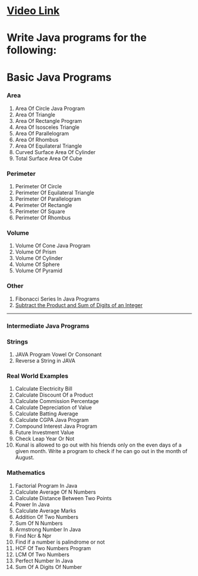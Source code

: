 # [Video Link](https://youtu.be/ldYLYRNaucM)
# Write Java programs for the following: 

# Basic Java Programs
### Area 
  1. Area Of Circle Java Program
  2. Area Of Triangle
  3. Area Of Rectangle Program 
  4. Area Of Isosceles Triangle 
  5. Area Of Parallelogram
  6. Area Of Rhombus
  7. Area Of Equilateral Triangle
  8. Curved Surface Area Of Cylinder
  9. Total Surface Area Of Cube

### Perimeter
  1. Perimeter Of Circle
  2. Perimeter Of Equilateral Triangle
  3. Perimeter Of Parallelogram
  4. Perimeter Of Rectangle
  5. Perimeter Of Square
  6. Perimeter Of Rhombus

### Volume 
  1. Volume Of Cone Java Program
  2. Volume Of Prism
  3. Volume Of Cylinder
  4. Volume Of Sphere
  5. Volume Of Pyramid

### Other
  1. Fibonacci Series In Java Programs
  2. [Subtract the Product and Sum of Digits of an Integer](https://leetcode.com/problems/subtract-the-product-and-sum-of-digits-of-an-integer/)
---

### Intermediate Java Programs 
### Strings 
  1. JAVA Program Vowel Or Consonant 
  2. Reverse a String in JAVA  
### Real World Examples 
  1. Calculate Electricity Bill
  2. Calculate Discount Of a Product
  3. Calculate Commission Percentage
  4. Calculate Depreciation of Value 
  5. Calculate Batting Average 
  6. Calculate CGPA Java Program
  7. Compound Interest Java Program
  8. Future Investment Value
  9. Check Leap Year Or Not
  10. Kunal is allowed to go out with his friends only on the even days of a given month. Write a program to check if he can go out in the month of August.
### Mathematics 
  1. Factorial Program In Java
  2. Calculate Average Of N Numbers
  3. Calculate Distance Between Two Points 
  4. Power In Java
  5. Calculate Average Marks
  6. Addition Of Two Numbers
  7. Sum Of N Numbers
  8. Armstrong Number In Java
  9. Find Ncr & Npr
  10. Find if a number is palindrome or not 
  11. HCF Of Two Numbers Program
  12. LCM Of Two Numbers
  13. Perfect Number In Java
  14. Sum Of A Digits Of Number







  